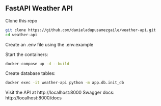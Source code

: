## FastAPI Weather API

Clone this repo
```bash
git clone https://github.com/danieladupusamezgaile/weather-api.git
cd weather-api
```

Create an .env file using the .env.example

Start the containers:
```bash
docker-compose up -d --build
```

Create database tables:
```bash
docker exec -it weather-api python -m app.db.init_db
```

Visit the API at http://localhost:8000
Swagger docs: http://localhost:8000/docs
